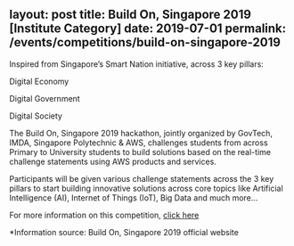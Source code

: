 layout: post
title:  Build On, Singapore 2019 [Institute Category]
date:   2019-07-01
permalink: /events/competitions/build-on-singapore-2019
---

Inspired from Singapore’s Smart Nation initiative, across 3 key pillars:

Digital Economy

Digital Government

Digital Society

 
The Build On, Singapore 2019 hackathon, jointly organized by GovTech, IMDA, Singapore Polytechnic & AWS, challenges students from across Primary to University students to build solutions based on the real-time challenge statements using AWS products and services.

Participants will be given various challenge statements across the 3 key pillars to start building innovative solutions across core topics like Artificial Intelligence (AI), Internet of Things (IoT), Big Data and much more...

For more information on this competition, <a href="https://www.buildonsg-2019.com/" target="_blank">click here</a> 

*Information source: Build On, Singapore 2019 official website

